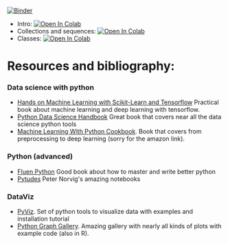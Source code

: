 [![Binder](https://mybinder.org/badge.svg)](https://mybinder.org/v2/gh/BielStela/Curs_UB/master)


+ Intro: [![Open In Colab](https://colab.research.google.com/assets/colab-badge.svg)](https://colab.research.google.com/github/BielStela/Curs_UB/blob/master/dia_1/dia_1_intro_python.ipynb)
+ Collections and sequences: [![Open In Colab](https://colab.research.google.com/assets/colab-badge.svg)](https://colab.research.google.com/github/BielStela/Curs_UB/blob/master/dia_1/dia_1_colections_sequences.ipynb)
+ Classes: [![Open In Colab](https://colab.research.google.com/assets/colab-badge.svg)](https://colab.research.google.com/github/BielStela/Curs_UB/blob/master/dia_1/dia_1_OOP_classes.ipynb)

# Resources and bibliography:

### Data science with python
+ [Hands on Machine Learning with Scikit-Learn and Tensorflow](https://github.com/ageron/handson-ml) Practical book about machine learning and deep learning with tensorflow.  
+ [Python Data Science Handbook](https://github.com/jakevdp/PythonDataScienceHandbook) Great book that covers near all the data science python tools
+ [Machine Learning With Python Cookbook](https://www.amazon.com/Machine-Learning-Python-Cookbook-preprocessing/dp/1491989386/ref=as_li_ss_tl?ie=UTF8&linkCode=sl1&tag=chrisalbon-20&linkId=adfd4c457d3e4ee0314afc3f1955529e). Book that covers from preprocessing to deep learning (sorry for the amazon link).

### Python (advanced)

+ [Fluen Python](https://github.com/fluentpython/example-code) Good book about how to master and write better python
+ [Pytudes](https://github.com/norvig/pytudes) Peter Norvig's amazing notebooks

### DataViz

+ [PyViz](http://pyviz.org/tutorial/index.html). Set of python tools to visualize data with examples and installation tutorial
+ [Python Graph Gallery](https://python-graph-gallery.com/). Amazing gallery with nearly all kinds of plots with example code (also in R).
